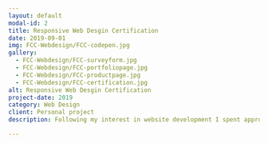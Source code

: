 ```yaml
---
layout: default
modal-id: 2
title: Responsive Web Desgin Certification
date: 2019-09-01
img: FCC-Webdesign/FCC-codepen.jpg
gallery:
  - FCC-Webdesign/FCC-surveyform.jpg
  - FCC-Webdesign/FCC-portfoliopage.jpg
  - FCC-Webdesign/FCC-productpage.jpg
  - FCC-Webdesign/FCC-certification.jpg
alt: Responsive Web Desgin Certification
project-date: 2019
category: Web Design
client: Personal project
description: Following my interest in website development I spent approximately 300 hours completing an online course in responsive web design on FreeCodeCamp. This gave me a grounding in HTML and CSS through the completion of exercises in applied visual design and accessibility, responsive web design principals and the CSS flexboard and grid. To test my learning, I completed series of challenges following completion of the course designing 5 different wed pages and was awarded FreeCodeCamp Responsive Web Design Developer Certification. <b />All pages and accompanying code can be viewed on my CodePen <a href="https://codepen.io/collection/nmpqBV" target="_blank">here</a>, and full details of the course content can be found on <a href="https://www.freecodecamp.org/learn/" target="_blank">freecodecamp.org</a>.

---
```

